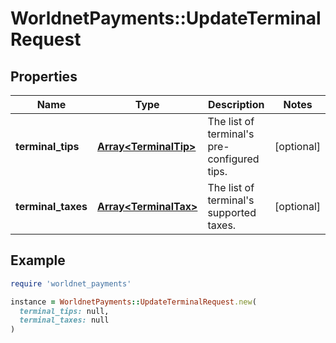# WorldnetPayments::UpdateTerminalRequest

## Properties

| Name | Type | Description | Notes |
| ---- | ---- | ----------- | ----- |
| **terminal_tips** | [**Array&lt;TerminalTip&gt;**](TerminalTip.md) | The list of terminal&#39;s pre-configured tips. | [optional] |
| **terminal_taxes** | [**Array&lt;TerminalTax&gt;**](TerminalTax.md) | The list of terminal&#39;s supported taxes. | [optional] |

## Example

```ruby
require 'worldnet_payments'

instance = WorldnetPayments::UpdateTerminalRequest.new(
  terminal_tips: null,
  terminal_taxes: null
)
```


